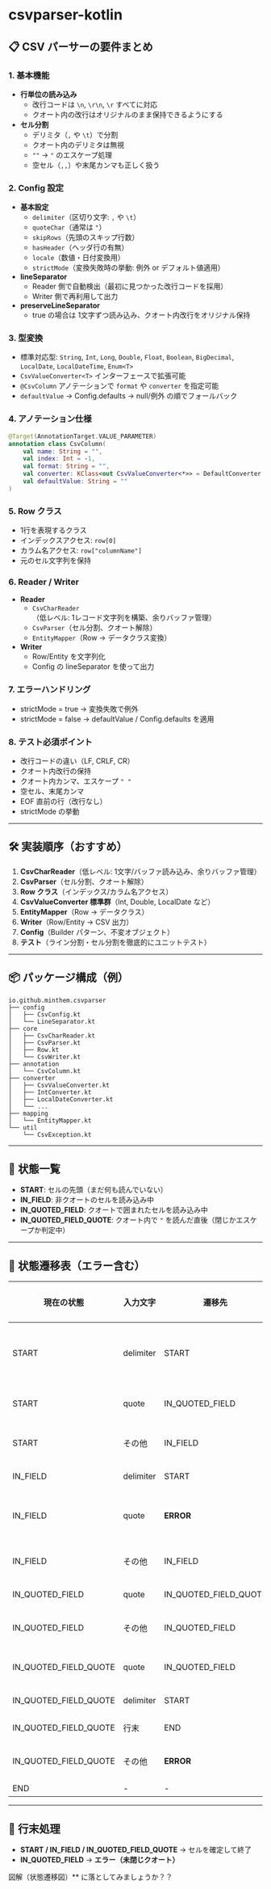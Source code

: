 # csvparser-kotlin


## 📋 CSV パーサーの要件まとめ

### 1. 基本機能
- **行単位の読み込み**
    - 改行コードは `\n`, `\r\n`, `\r` すべてに対応
    - クオート内の改行はオリジナルのまま保持できるようにする
- **セル分割**
    - デリミタ（`,` や `\t`）で分割
    - クオート内のデリミタは無視
    - `""` → `"` のエスケープ処理
    - 空セル（`,,`）や末尾カンマも正しく扱う

### 2. Config 設定
- **基本設定**
    - `delimiter`（区切り文字: `,` や `\t`）
    - `quoteChar`（通常は `"`）
    - `skipRows`（先頭のスキップ行数）
    - `hasHeader`（ヘッダ行の有無）
    - `locale`（数値・日付変換用）
    - `strictMode`（変換失敗時の挙動: 例外 or デフォルト値適用）
- **lineSeparator**
    - Reader 側で自動検出（最初に見つかった改行コードを採用）
    - Writer 側で再利用して出力
- **preserveLineSeparator**
    - true の場合は 1文字ずつ読み込み、クオート内改行をオリジナル保持

### 3. 型変換
- 標準対応型: `String`, `Int`, `Long`, `Double`, `Float`, `Boolean`, `BigDecimal`, `LocalDate`, `LocalDateTime`, `Enum<T>`
- `CsvValueConverter<T>` インターフェースで拡張可能
- `@CsvColumn` アノテーションで `format` や `converter` を指定可能
- `defaultValue` → Config.defaults → null/例外 の順でフォールバック

### 4. アノテーション仕様
```kotlin
@Target(AnnotationTarget.VALUE_PARAMETER)
annotation class CsvColumn(
    val name: String = "",
    val index: Int = -1,
    val format: String = "",
    val converter: KClass<out CsvValueConverter<*>> = DefaultConverter::class,
    val defaultValue: String = ""
)
```

### 5. Row クラス
- 1行を表現するクラス
- インデックスアクセス: `row[0]`
- カラム名アクセス: `row["columnName"]`
- 元のセル文字列を保持

### 6. Reader / Writer
- **Reader**
    - `CsvCharReader`（低レベル: 1レコード文字列を構築、余りバッファ管理）
    - `CsvParser`（セル分割、クオート解除）
    - `EntityMapper`（Row → データクラス変換）
- **Writer**
    - Row/Entity を文字列化
    - Config の lineSeparator を使って出力

### 7. エラーハンドリング
- strictMode = true → 変換失敗で例外
- strictMode = false → defaultValue / Config.defaults を適用

### 8. テスト必須ポイント
- 改行コードの違い（LF, CRLF, CR）
- クオート内改行の保持
- クオート内カンマ、エスケープ `" "`
- 空セル、末尾カンマ
- EOF 直前の行（改行なし）
- strictMode の挙動

---

## 🛠 実装順序（おすすめ）
1. **CsvCharReader**（低レベル: 1文字/バッファ読み込み、余りバッファ管理）
2. **CsvParser**（セル分割、クオート解除）
3. **Row クラス**（インデックス/カラム名アクセス）
4. **CsvValueConverter 標準群**（Int, Double, LocalDate など）
5. **EntityMapper**（Row → データクラス）
6. **Writer**（Row/Entity → CSV 出力）
7. **Config**（Builder パターン、不変オブジェクト）
8. **テスト**（ライン分割・セル分割を徹底的にユニットテスト）

---

## 📦 パッケージ構成（例）
```
io.github.minthem.csvparser
├── config
│   ├── CsvConfig.kt
│   └── LineSeparator.kt
├── core
│   ├── CsvCharReader.kt
│   ├── CsvParser.kt
│   ├── Row.kt
│   └── CsvWriter.kt
├── annotation
│   └── CsvColumn.kt
├── converter
│   ├── CsvValueConverter.kt
│   ├── IntConverter.kt
│   ├── LocalDateConverter.kt
│   └── ...
├── mapping
│   └── EntityMapper.kt
└── util
    └── CsvException.kt
```

---

## 🔹 状態一覧
- **START**: セルの先頭（まだ何も読んでいない）
- **IN_FIELD**: 非クオートのセルを読み込み中
- **IN_QUOTED_FIELD**: クオートで囲まれたセルを読み込み中
- **IN_QUOTED_FIELD_QUOTE**: クオート内で `"` を読んだ直後（閉じかエスケープか判定中）

---

## 🔹 状態遷移表（エラー含む）

| 現在の状態 | 入力文字 | 遷移先 | アクション | 備考 |
|------------|----------|--------|------------|------|
| START | delimiter | START | 空セル(null)を追加 | 区切りが連続した場合 |
| START | quote | IN_QUOTED_FIELD | クオート開始 | |
| START | その他 | IN_FIELD | 文字を追加 | |
| IN_FIELD | delimiter | START | セル確定 | |
| IN_FIELD | quote | **ERROR** | - | セル途中でクオート開始は不正 |
| IN_FIELD | その他 | IN_FIELD | 文字を追加 | |
| IN_QUOTED_FIELD | quote | IN_QUOTED_FIELD_QUOTE | - | クオート候補 |
| IN_QUOTED_FIELD | その他 | IN_QUOTED_FIELD | 文字を追加 | delimiter も含めて文字扱い |
| IN_QUOTED_FIELD_QUOTE | quote | IN_QUOTED_FIELD | `"` を追加 | エスケープされたクオート |
| IN_QUOTED_FIELD_QUOTE | delimiter | START | セル確定 | 区切りとして有効 |
| IN_QUOTED_FIELD_QUOTE | 行末 | END | セル確定 | 行末で閉じる |
| IN_QUOTED_FIELD_QUOTE | その他 | **ERROR** | - | クオート閉じ後に不正文字 |
| END | - | - | - | 行末処理 |

---

## 🔹 行末処理
- **START / IN_FIELD / IN_QUOTED_FIELD_QUOTE** → セルを確定して終了
- **IN_QUOTED_FIELD** → **エラー（未閉じクオート）**

図解（状態遷移図）** に落としてみましょうか？？